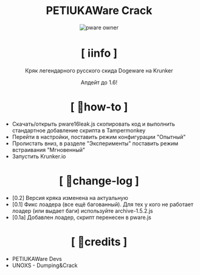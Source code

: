 <div align="center">

# PETIUKAWare Crack
![pware owner](https://i.pinimg.com/originals/45/3e/a9/453ea9e2e675f045ceedfe7be68c29fc.gif)
# [ ℹ️info ]
Кряк легендарного русского скида Dogeware на Krunker

Апдейт до 1.6!
# [ 🍳how-to ]

</div>

- Скачать/открыть pware16leak.js скопировать код и выполнить стандартное добавление скрипта в Tampermonkey
- Перейти в настройки, поставить режим конфигурации "Опытный"
- Пролистать вниз, в разделе "Эксперименты" поставить режим встраивания "Мгновенный"
- Запустить Krunker.io

<div align="center">

# [ 🥚change-log ]

</div>

+ [0.2] Версия кряка изменена на актуальную
+ [0.1] Фикс лоадера (все ещё багованный). Для тех у кого не работает лоадер (или выдает баги) используйте archive-1.5.2.js
+ [0.1a] Добавлен лоадер, скрипт перенесен в pware.js

<div align="center">

# [ 🤡credits ]

</div>

+ PETIUKAWare Devs
+ UNOXS - Dumping&Crack
